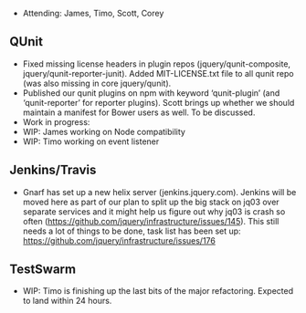 * Attending: James, Timo, Scott, Corey

## QUnit
* Fixed missing license headers in plugin repos (jquery/qunit-composite, jquery/qunit-reporter-junit). Added MIT-LICENSE.txt file to all qunit repo (was also missing in core jquery/qunit).
* Published our qunit plugins on npm with keyword ‘qunit-plugin’ (and ‘qunit-reporter’ for reporter plugins). Scott brings up whether we should maintain a manifest for Bower users as well. To be discussed.
* Work in progress:
* WIP: James working on Node compatibility
* WIP: Timo working on event listener

## Jenkins/Travis
* Gnarf has set up a new helix server (jenkins.jquery.com). Jenkins will be moved here as part of our plan to split up the big stack on jq03 over separate services and it might help us figure out why jq03 is crash so often (https://github.com/jquery/infrastructure/issues/145).
This still needs a lot of things to be done, task list has been set up:
https://github.com/jquery/infrastructure/issues/176


## TestSwarm
* WIP: Timo is finishing up the last bits of the major refactoring. Expected to land within 24 hours.
